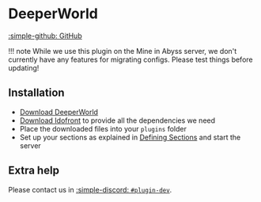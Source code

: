 # DeeperWorld

[:simple-github: GitHub](https://github.com/MineInAbyss/DeeperWorld)

!!! note
    While we use this plugin on the Mine in Abyss server, we don't currently have any features for migrating configs. Please test things before updating!

## Installation

- [Download DeeperWorld](https://github.com/MineInAbyss/DeeperWorld/releases/latest)
- [Download Idofront](https://github.com/MineInAbyss/Idofront/releases/latest) to provide all the dependencies we need
- Place the downloaded files into your `plugins` folder
- Set up your sections as explained in [Defining Sections](defining-sections) and start the server

## Extra help

Please contact us in [:simple-discord: `#plugin-dev`](https://discord.gg/QXPCk2y).
